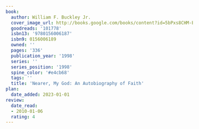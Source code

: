 ```yaml
---
book:
  author: William F. Buckley Jr.
  cover_image_url: http://books.google.com/books/content?id=5bPxs8CHM-EC&printsec=frontcover&img=1&zoom=1&edge=curl&source=gbs_api
  goodreads: '101778'
  isbn13: '9780156006187'
  isbn9: 0156006189
  owned: ''
  pages: '336'
  publication_year: '1998'
  series: ''
  series_position: '1998'
  spine_color: '#e4cb68'
  tags: ''
  title: 'Nearer, My God: An Autobiography of Faith'
plan:
  date_added: 2023-01-01
review:
  date_read:
  - 2010-01-06
  rating: 4
---
```

